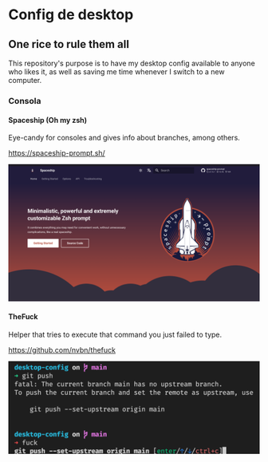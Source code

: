 # Config de desktop

## One rice to rule them all

This repository's purpose is to have my desktop config available to anyone who likes it, as well as saving me time whenever I switch to a new computer.

### Consola

#### Spaceship (Oh my zsh)

Eye-candy for consoles and gives info about branches, among others.

https://spaceship-prompt.sh/

![image of spaceship](/spaceship.png)

#### TheFuck

Helper that tries to execute that command you just failed to type.

https://github.com/nvbn/thefuck

![image of thefuck](thefuck.png)
